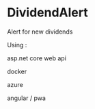 # DividendAlert
Alert for new dividends

Using :

asp.net core web api

docker 

azure

angular / pwa 
